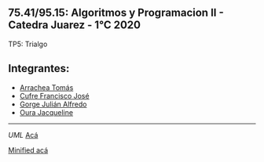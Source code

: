 75.41/95.15: Algoritmos y Programacion II - Catedra Juarez - 1°C 2020
---------------------------------------------------------------------------
TP5: Trialgo

Integrantes:
------------------------------------------------------
  - [Arrachea Tomás](https://github.com/TomasArrachea)
  - [Cufre Francisco José](https://github.com/FranJC98)
  - [Gorge Julián Alfredo](https://github.com/juliangorge)
  - [Oura Jacqueline](https://github.com/jacquelineoura)
  ----------
  
*UML*
 [Acá](https://github.com/juliangorge/TP5_Algoritmos2/blob/master/UML%20TP5.png)

 [Minified acá](https://github.com/juliangorge/TP5_Algoritmos2/blob/master/UML%20TP5%20minified.png)
